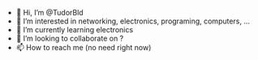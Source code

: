 - 👋 Hi, I’m @TudorBld
- 👀 I’m interested in networking, electronics, programing, computers, ...
- 🌱 I’m currently learning electronics
- 💞️ I’m looking to collaborate on ?
- 📫 How to reach me (no need right now)


